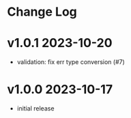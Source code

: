 # Change Log

# v1.0.1 2023-10-20

- validation: fix err type conversion (#7)

# v1.0.0 2023-10-17

- initial release
